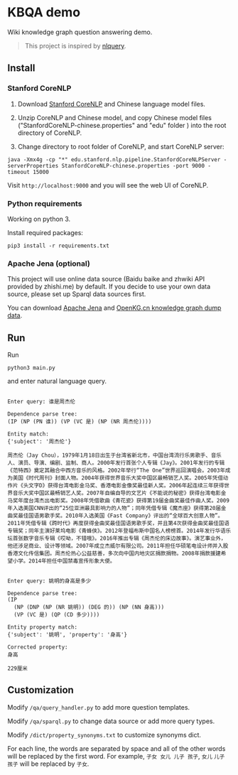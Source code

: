 
# KBQA demo

Wiki knowledge graph question answering demo.

> This project is inspired by [nlquery](https://github.com/ayoungprogrammer/nlquery).

## Install

### Stanford CoreNLP

1. Download [Stanford CoreNLP](https://stanfordnlp.github.io/CoreNLP/download.html) and Chinese language model files.

2. Unzip CoreNLP and Chinese model, and copy Chinese model files ("StanfordCoreNLP-chinese.properties" and "edu" folder ) into the root directory of CoreNLP.

3. Change directory to root folder of CoreNLP,  and start CoreNLP server:
```shell
java -Xmx4g -cp "*" edu.stanford.nlp.pipeline.StanfordCoreNLPServer -serverProperties StanfordCoreNLP-chinese.properties -port 9000 -timeout 15000 
```

 Visit `http://localhost:9000` and you will see the web UI of CoreNLP.

### Python requirements

Working on python 3.

Install required packages:
```shell
pip3 install -r requirements.txt
```

### Apache Jena (optional)

This project will use online data source (Baidu baike and zhwiki API provided by zhishi.me) by default. If you decide to use your own data source, please set up Sparql data sources first.

You can download [Apache Jena](https://jena.apache.org/index.html) and [OpenKG.cn knowledge graph dump data](http://openkg.cn/).


## Run

Run
```shell
python3 main.py
```
and enter natural language query.
```

Enter query: 谁是周杰伦

Dependence parse tree: 
(IP (NP (PN 谁)) (VP (VC 是) (NP (NR 周杰伦))))

Entity match:
{'subject': '周杰伦'}

周杰伦（Jay Chou），1979年1月18日出生于台湾省新北市，中国台湾流行乐男歌手、音乐人、演员、导演、编剧、监制、商人。2000年发行首张个人专辑《Jay》。2001年发行的专辑《范特西》奠定其融合中西方音乐的风格。2002年举行“The One”世界巡回演唱会。2003年成为美国《时代周刊》封面人物。2004年获得世界音乐大奖中国区最畅销艺人奖。2005年凭借动作片《头文字D》获得台湾电影金马奖、香港电影金像奖最佳新人奖。2006年起连续三年获得世界音乐大奖中国区最畅销艺人奖。2007年自编自导的文艺片《不能说的秘密》获得台湾电影金马奖年度台湾杰出电影奖。2008年凭借歌曲《青花瓷》获得第19届金曲奖最佳作曲人奖。2009年入选美国CNN评出的“25位亚洲最具影响力的人物”；同年凭借专辑《魔杰座》获得第20届金曲奖最佳国语男歌手奖。2010年入选美国《Fast Company》评出的“全球百大创意人物”。2011年凭借专辑《跨时代》再度获得金曲奖最佳国语男歌手奖，并且第4次获得金曲奖最佳国语专辑奖；同年主演好莱坞电影《青蜂侠》。2012年登福布斯中国名人榜榜首。2014年发行华语乐坛首张数字音乐专辑《哎呦，不错哦》。2016年推出专辑《周杰伦的床边故事》。演艺事业外，他还涉足商业、设计等领域。2007年成立杰威尔有限公司。2011年担任华硕笔电设计师并入股香港文化传信集团。周杰伦热心公益慈善，多次向中国内地灾区捐款捐物。2008年捐款援建希望小学。2014年担任中国禁毒宣传形象大使。


Enter query: 姚明的身高是多少

Dependence parse tree: 
(IP
  (NP (DNP (NP (NR 姚明)) (DEG 的)) (NP (NN 身高)))
  (VP (VC 是) (QP (CD 多少))))
  
Entity property match:
{'subject': '姚明', 'property': '身高'}

Corrected property:
身高

229厘米

```

## Customization

Modify `/qa/query_handler.py` to add more question templates.

Modify `/qa/sparql.py` to change data source or add more query types.

Modify `/dict/property_synonyms.txt` to customize synonyms dict.
 
For each line, the words are separated by space and all of the other words will be replaced by the first word.
For example, `子女 女儿 儿子 孩子`, `女儿` `儿子` `孩子` will be replaced by `子女`.













